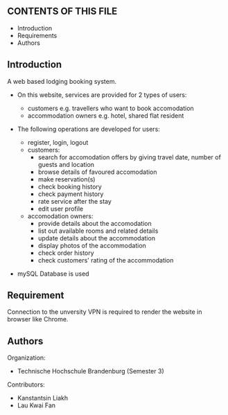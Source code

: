 CONTENTS OF THIS FILE
---------------------
* Introduction
* Requirements
* Authors

Introduction
------------
A web based lodging booking system. 

* On this website, services are provided for 2 types of users:
	- customers e.g. travellers who want to book accomodation
	- accommodation owners e.g. hotel, shared flat resident
 
* The following operations are developed for users:
	- register, login, logout
	- customers:	
		+ search for accomodation offers by giving travel date, number of guests and location
		+ browse details of favoured accomodation
		+ make reservation(s)
		+ check booking history
		+ check payment history
		+ rate service after the stay
		+ edit user profile
	- accomodation owners:
		+ provide details about the accomodation
		+ list out available rooms and related details
		+ update details about the accommodation
		+ display photos of the accommodation
		+ check order history
		+ check customers' rating of the accommodation
* mySQL Database is used

Requirement
-----------
Connection to the unversity VPN is required to render the website in browser like Chrome. 

Authors
-------

Organization: 
* Technische Hochschule Brandenburg (Semester 3)

Contributors:
* Kanstantsin Liakh
* Lau Kwai Fan

